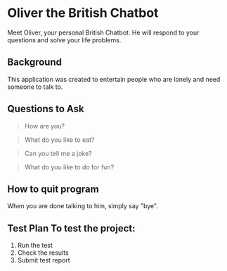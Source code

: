 # Oliver the British Chatbot

Meet Oliver, your personal British Chatbot. He will respond to your questions and solve your life problems.

## Background

This application was created to entertain people who are lonely and need someone to talk to. 

## Questions to Ask

>How are you?

>What do you like to eat?

>Can you tell me a joke?

>What do you like to do for fun?


## How to quit program

When you are done talking to him, simply say "bye". 


## Test Plan To test the project: 
1. Run the test 
2. Check the results
3. Submit test report
